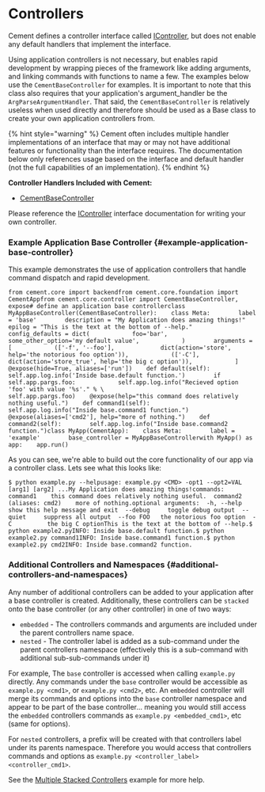 # Controllers

Cement defines a controller interface called [IController](https://docs.builtoncement.com/%7B%7B%20version%20%7D%7D/api/core/controller.html#cement.core.controller.IController), but does not enable any default handlers that implement the interface.

Using application controllers is not necessary, but enables rapid development by wrapping pieces of the framework like adding arguments, and linking commands with functions to name a few. The examples below use the `CementBaseController` for examples. It is important to note that this class also requires that your application's argument\_handler be the `ArgParseArgumentHandler`. That said, the `CementBaseController` is relatively useless when used directly and therefore should be used as a Base class to create your own application controllers from.

{% hint style="warning" %}
Cement often includes multiple handler implementations of an interface that may or may not have additional features or functionality than the interface requires.  The documentation below only references usage based on the interface and default handler \(not the full capabilities of an implementation\).
{% endhint %}

**Controller Handlers Included with Cement:**

* ​[CementBaseController](https://docs.builtoncement.com/%7B%7B%20version%20%7D%7D/api/core/controller.html#cement.core.controller.CementBaseController)​

Please reference the [IController](https://docs.builtoncement.com/%7B%7B%20version%20%7D%7D/api/core/controller.html#cement.core.controller.IController) interface documentation for writing your own controller.

### Example Application Base Controller {#example-application-base-controller}

This example demonstrates the use of application controllers that handle command dispatch and rapid development.

```text
from cement.core import backendfrom cement.core.foundation import CementAppfrom cement.core.controller import CementBaseController, expose​# define an application base controllerclass MyAppBaseController(CementBaseController):    class Meta:        label = 'base'        description = "My Application does amazing things!"        epilog = "This is the text at the bottom of --help."​        config_defaults = dict(            foo='bar',            some_other_option='my default value',            )​        arguments = [            (['-f', '--foo'],             dict(action='store', help='the notorious foo option')),            (['-C'],             dict(action='store_true', help='the big c option')),            ]​    @expose(hide=True, aliases=['run'])    def default(self):        self.app.log.info('Inside base.default function.')        if self.app.pargs.foo:            self.app.log.info("Recieved option 'foo' with value '%s'." % \                          self.app.pargs.foo)​    @expose(help="this command does relatively nothing useful.")    def command1(self):        self.app.log.info("Inside base.command1 function.")​    @expose(aliases=['cmd2'], help="more of nothing.")    def command2(self):        self.app.log.info("Inside base.command2 function.")​​class MyApp(CementApp):    class Meta:        label = 'example'        base_controller = MyAppBaseController​​with MyApp() as app:    app.run()
```

As you can see, we're able to build out the core functionality of our app via a controller class. Lets see what this looks like:

```text
$ python example.py --helpusage: example.py <CMD> -opt1 --opt2=VAL [arg1] [arg2] ...​My Application does amazing things!​commands:​  command1    this command does relatively nothing useful.​  command2 (aliases: cmd2)    more of nothing.​optional arguments:  -h, --help  show this help message and exit  --debug     toggle debug output  --quiet     suppress all output  --foo FOO   the notorious foo option  -C          the big C option​This is the text at the bottom of --help.​​$ python example2.pyINFO: Inside base.default function.​$ python example2.py command1INFO: Inside base.command1 function.​$ python example2.py cmd2INFO: Inside base.command2 function.
```

### Additional Controllers and Namespaces {#additional-controllers-and-namespaces}

Any number of additional controllers can be added to your application after a base controller is created. Additionally, these controllers can be `stacked` onto the base controller \(or any other controller\) in one of two ways:

* `embedded` - The controllers commands and arguments are included under the parent controllers name space.
* `nested` - The controller label is added as a sub-command under the parent controllers namespace \(effectively this is a sub-command with additional sub-sub-commands under it\)

For example, The `base` controller is accessed when calling `example.py` directly. Any commands under the `base` controller would be accessible as `example.py <cmd1>`, or `example.py <cmd2>`, etc. An `embedded` controller will merge its commands and options into the `base` controller namespace and appear to be part of the base controller... meaning you would still access the `embedded` controllers commands as `example.py <embedded_cmd1>`, etc \(same for options\).

For `nested` controllers, a prefix will be created with that controllers label under its parents namespace. Therefore you would access that controllers commands and options as `example.py <controller_label> <controller_cmd1>`.

See the [Multiple Stacked Controllers](https://docs.builtoncement.com/%7B%7B%20version%20%7D%7D/examples/multiple_stacked_controllers.html) example for more help.

